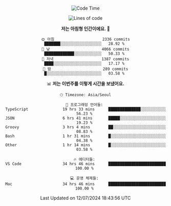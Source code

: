 <div align="center">

<br />

 <!--START_SECTION:waka-->
![Code Time](http://img.shields.io/badge/Code%20Time-2%2C798%20hrs%2011%20mins-blue)

![Lines of code](https://img.shields.io/badge/%EC%A0%80%EB%8A%94%20%EC%97%AC%ED%83%9C%EA%B9%8C%EC%A7%80%20-4.2%20million%20%EC%A4%84%EC%9D%98%20%EC%BD%94%EB%93%9C%EB%A5%BC%20%EC%9E%91%EC%84%B1%ED%96%88%EC%96%B4%EC%9A%94.-blue)

**저는 아침형 인간이에요. 🐤** 

```text
🌞 아침                     2336 commits        ███████░░░░░░░░░░░░░░░░░░   28.92 % 
🌆 낮　                     4066 commits        █████████████░░░░░░░░░░░░   50.33 % 
🌃 저녁                     1387 commits        ████░░░░░░░░░░░░░░░░░░░░░   17.17 % 
🌙 밤　                     289 commits         █░░░░░░░░░░░░░░░░░░░░░░░░   03.58 % 
```


📊 **저는 이번주를 이렇게 시간을 보냈어요.** 

```text
🕑︎ Timezone: Asia/Seoul

💬 프로그래밍 언어들: 
TypeScript               19 hrs 33 mins      ██████████████░░░░░░░░░░░   56.23 % 
JSON                     6 hrs 41 mins       █████░░░░░░░░░░░░░░░░░░░░   19.23 % 
Groovy                   3 hrs 4 mins        ██░░░░░░░░░░░░░░░░░░░░░░░   08.83 % 
Bash                     1 hr 31 mins        █░░░░░░░░░░░░░░░░░░░░░░░░   04.38 % 
Other                    1 hr 14 mins        █░░░░░░░░░░░░░░░░░░░░░░░░   03.58 % 

🔥 에디터들: 
VS Code                  34 hrs 46 mins      █████████████████████████   100.00 % 

💻 운영 체제들: 
Mac                      34 hrs 46 mins      █████████████████████████   100.00 % 
```


 Last Updated on 12/07/2024 18:43:56 UTC
<!--END_SECTION:waka-->

</div>
